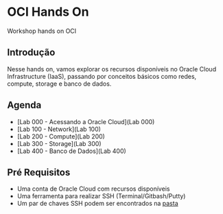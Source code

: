 # OCI Hands On

Workshop hands on OCI

## Introdução

Nesse hands on, vamos explorar os recursos disponíveis no Oracle Cloud Infrastructure (IaaS), passando por conceitos básicos como redes, compute, storage e banco de dados.

## Agenda

- [Lab 000 - Acessando a Oracle Cloud](Lab 000)
- [Lab 100 - Network](Lab 100)
- [Lab 200 - Compute](Lab 200)
- [Lab 300 - Storage](Lab 300)
- [Lab 400 - Banco de Dados](Lab 400)

## Pré Requisitos

- Uma conta de Oracle Cloud com recursos disponíveis
- Uma ferramenta para realizar SSH (Terminal/Gitbash/Putty)
- Um par de chaves SSH podem ser encontrados na [pasta](Chaves)